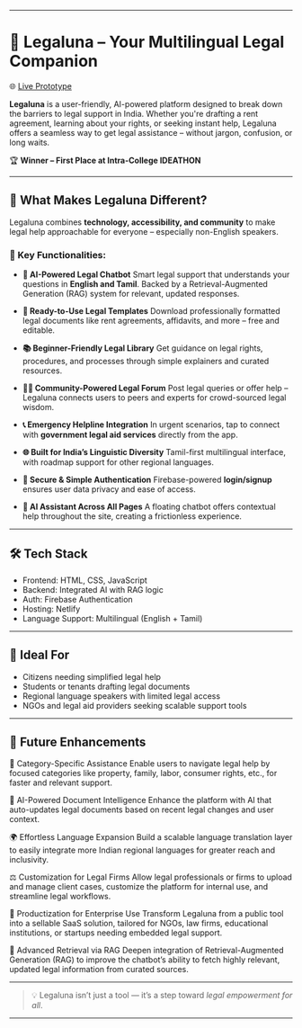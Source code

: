
---

# 🧾 Legaluna – Your Multilingual Legal Companion

🌐 [Live Prototype](https://legaluna.netlify.app)

**Legaluna** is a user-friendly, AI-powered platform designed to break down the barriers to legal support in India. Whether you're drafting a rent agreement, learning about your rights, or seeking instant help, Legaluna offers a seamless way to get legal assistance – without jargon, confusion, or long waits.

🏆 **Winner – First Place at Intra-College IDEATHON**

---

## 🚀 What Makes Legaluna Different?

Legaluna combines **technology, accessibility, and community** to make legal help approachable for everyone – especially non-English speakers.

### 🔧 Key Functionalities:

* **🤖 AI-Powered Legal Chatbot**
  Smart legal support that understands your questions in **English and Tamil**. Backed by a Retrieval-Augmented Generation (RAG) system for relevant, updated responses.

* **📄 Ready-to-Use Legal Templates**
  Download professionally formatted legal documents like rent agreements, affidavits, and more – free and editable.

* **📚 Beginner-Friendly Legal Library**
  Get guidance on legal rights, procedures, and processes through simple explainers and curated resources.

* **🧑‍⚖️ Community-Powered Legal Forum**
  Post legal queries or offer help – Legaluna connects users to peers and experts for crowd-sourced legal wisdom.

* **📞 Emergency Helpline Integration**
  In urgent scenarios, tap to connect with **government legal aid services** directly from the app.

* **🌐 Built for India’s Linguistic Diversity**
  Tamil-first multilingual interface, with roadmap support for other regional languages.

* **🔐 Secure & Simple Authentication**
  Firebase-powered **login/signup** ensures user data privacy and ease of access.

* **📌 AI Assistant Across All Pages**
  A floating chatbot offers contextual help throughout the site, creating a frictionless experience.

---

## 🛠️ Tech Stack

* Frontend: HTML, CSS, JavaScript
* Backend: Integrated AI with RAG logic
* Auth: Firebase Authentication
* Hosting: Netlify
* Language Support: Multilingual (English + Tamil)

---

## 👥 Ideal For

* Citizens needing simplified legal help
* Students or tenants drafting legal documents
* Regional language speakers with limited legal access
* NGOs and legal aid providers seeking scalable support tools

---

## 🧠 Future Enhancements

📂 Category-Specific Assistance
Enable users to navigate legal help by focused categories like property, family, labor, consumer rights, etc., for faster and relevant support.

📄 AI-Powered Document Intelligence
Enhance the platform with AI that auto-updates legal documents based on recent legal changes and user context.

🌍 Effortless Language Expansion
Build a scalable language translation layer to easily integrate more Indian regional languages for greater reach and inclusivity.

⚖️ Customization for Legal Firms
Allow legal professionals or firms to upload and manage client cases, customize the platform for internal use, and streamline legal workflows.

🛒 Productization for Enterprise Use
Transform Legaluna from a public tool into a sellable SaaS solution, tailored for NGOs, law firms, educational institutions, or startups needing embedded legal support.

🧠 Advanced Retrieval via RAG
Deepen integration of Retrieval-Augmented Generation (RAG) to improve the chatbot’s ability to fetch highly relevant, updated legal information from curated sources.


---

> 💡 Legaluna isn’t just a tool — it’s a step toward *legal empowerment for all*.

---
